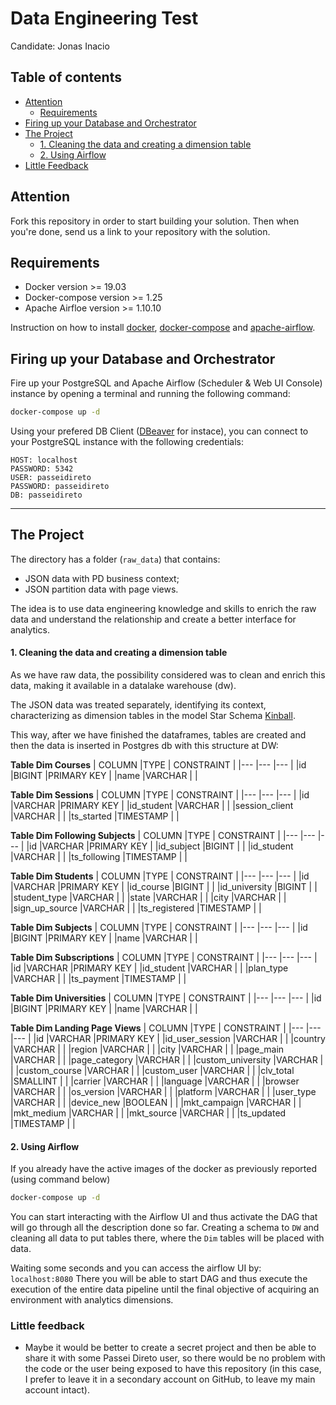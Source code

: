 # Data Engineering Test

Candidate: Jonas Inacio

## Table of contents

- [Attention](#attention)
    - [Requirements](#requirements)
- [Firing up your Database and Orchestrator](#firing-up-your-database-and-orchestrator)
- [The Project](#the-project)
    - [1. Cleaning the data and creating a dimension table](#1-cleaning-the-data-and-a-dimension-table)
    - [2. Using Airflow](#2-using-airflow)
- [Little Feedback](#little-feedback)

## Attention

Fork this repository in order to start building your solution. Then when you're done, send us a link to your repository with the solution.

## Requirements

- Docker version >= 19.03
- Docker-compose version >= 1.25
- Apache Airfloe version >= 1.10.10

Instruction on how to install [docker](https://docs.docker.com/get-docker/), [docker-compose](https://docs.docker.com/compose/install/) and [apache-airflow](https://airflow.apache.org/docs/apache-airflow/stable/start.html).


## Firing up your Database and Orchestrator

Fire up your PostgreSQL and Apache Airflow (Scheduler & Web UI Console) instance by opening a terminal and running the following command:

```bash
docker-compose up -d 
```

Using your prefered DB Client ([DBeaver](https://dbeaver.io/) for instace), you can connect to your PostgreSQL instance with the following credentials:

```
HOST: localhost
PASSWORD: 5342
USER: passeidireto
PASSWORD: passeidireto
DB: passeidireto
```

---
## The Project

The directory has a folder (`raw_data`) that contains:

- JSON data with PD business context;
- JSON partition data with page views. 

The idea is to use data engineering knowledge and skills to enrich the raw data and understand the relationship and create a better interface for analytics.


#### 1. Cleaning the data and creating a dimension table

As we have raw data, the possibility considered was to clean and enrich this data, making it available in a datalake warehouse (dw).

The JSON data was treated separately, identifying its context, characterizing as dimension tables in the model Star Schema [Kinball](https://docs.microsoft.com/en-us/power-bi/guidance/star-schema).

This way, after we have finished the dataframes, tables are created and then the data is inserted in Postgres db with this structure at DW:



**Table Dim Courses**
|	COLUMN		|TYPE			| CONSTRAINT	|
|---			|---			|---			|
|id				|BIGINT			|PRIMARY KEY	|
|name			|VARCHAR		|				|


**Table Dim Sessions**
|	COLUMN		|TYPE			| CONSTRAINT	|
|---			|---			|---			|
|id				|VARCHAR		|PRIMARY KEY	|
|id_student		|VARCHAR		|				|
|session_client	|VARCHAR		|				|
|ts_started		|TIMESTAMP		|				|


**Table Dim Following Subjects**
|	COLUMN		|TYPE			| CONSTRAINT	|
|---			|---			|---			|
|id				|VARCHAR		|PRIMARY KEY	|
|id_subject		|BIGINT			|				|
|id_student		|VARCHAR		|				|
|ts_following	|TIMESTAMP		|				|


**Table Dim Students**
|	COLUMN		|TYPE			| CONSTRAINT	|
|---			|---			|---			|
|id				|VARCHAR		|PRIMARY KEY	|
|id_course		|BIGINT			|				|
|id_university	|BIGINT			|				|
|student_type	|VARCHAR		|				|
|state			|VARCHAR		|				|
|city			|VARCHAR		|				|
|sign_up_source	|VARCHAR		|				|
|ts_registered	|TIMESTAMP		|				|


**Table Dim Subjects**
|	COLUMN		|TYPE			| CONSTRAINT	|
|---			|---			|---			|
|id				|BIGINT			|PRIMARY KEY	|
|name			|VARCHAR		|				|


**Table Dim Subscriptions**
|	COLUMN		|TYPE			| CONSTRAINT	|
|---			|---			|---			|
|id				|VARCHAR		|PRIMARY KEY	|
|id_student		|VARCHAR		|				|
|plan_type		|VARCHAR		|				|
|ts_payment		|TIMESTAMP		|				|


**Table Dim Universities**
|	COLUMN		|TYPE			| CONSTRAINT	|
|---			|---			|---			|
|id				|BIGINT			|PRIMARY KEY	|
|name			|VARCHAR		|				|


**Table Dim Landing Page Views**
|	COLUMN			|TYPE			| CONSTRAINT	|
|---				|---			|---			|
|id					|VARCHAR		|PRIMARY KEY	|
|id_user_session	|VARCHAR		|				|
|country			|VARCHAR		|				|
|region				|VARCHAR		|				|
|city				|VARCHAR		|				|
|page_main			|VARCHAR		|				|
|page_category		|VARCHAR		|				|
|custom_university	|VARCHAR		|				|
|custom_course		|VARCHAR		|				|
|custom_user		|VARCHAR		|				|
|clv_total			|SMALLINT		|				|
|carrier			|VARCHAR		|				|
|language			|VARCHAR		|				|
|browser			|VARCHAR		|				|
|os_version			|VARCHAR		|				|
|platform			|VARCHAR		|				|
|user_type			|VARCHAR		|				|
|device_new			|BOOLEAN		|				|
|mkt_campaign		|VARCHAR		|				|
|mkt_medium			|VARCHAR		|				|
|mkt_source			|VARCHAR		|				|
|ts_updated			|TIMESTAMP		|				|


#### 2. Using Airflow

If you already have the active images of the docker as previously reported (using command below)
```bash
docker-compose up -d 
```

You can start interacting with the Airflow UI and thus activate the DAG that will go through all the description done so far. Creating a schema to `DW` and cleaning all data to put tables there, where the `Dim` tables will be placed with data.

Waiting some seconds and you can access the airflow UI by: `localhost:8080`
There you will be able to start DAG and thus execute the execution of the entire data pipeline until the final objective of acquiring an environment with analytics dimensions.


### Little feedback

- Maybe it would be better to create a secret project and then be able to share it with some Passei Direto user, so there would be no problem with the code or the user being exposed to have this repository (in this case, I prefer to leave it in a secondary account on GitHub, to leave my main account intact).